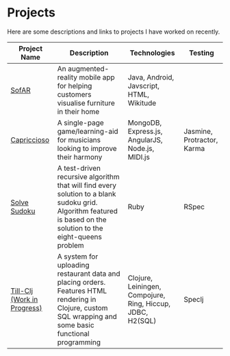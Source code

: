 # Projects
Here are some descriptions and links to projects I have worked on recently.

Project Name | Description | Technologies | Testing
--- | --- | --- | ---
[SofAR](https://github.com/djtango/furniture-app) |  An augmented-reality mobile app for helping customers visualise furniture in their home | Java, Android, Javscript, HTML, Wikitude  | 
[Capriccioso](https://github.com/djtango/capriccioso) | A single-page game/learning-aid for musicians looking to improve their harmony | MongoDB, Express.js, AngularJS, Node.js, MIDI.js | Jasmine, Protractor, Karma
[Solve Sudoku](https://github.com/djtango/Algorithms/sudoku) | A test-driven recursive algorithm that will find every solution to a blank sudoku grid. Algorithm featured is based on the solution to the eight-queens problem  |  Ruby | RSpec
[Till-Clj (Work in Progress)](https://github.com/djtango/till-clj) | A system for uploading restaurant data and placing orders. Features HTML rendering in Clojure, custom SQL wrapping and some basic functional programming  | Clojure, Leiningen, Compojure, Ring, Hiccup, JDBC, H2(SQL) | Speclj
